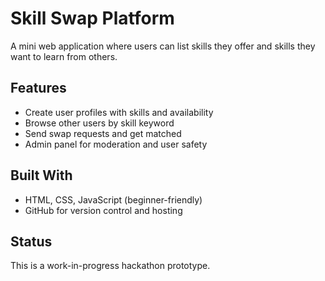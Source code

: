 # Skill Swap Platform

A mini web application where users can list skills they offer and skills they want to learn from others.

## Features
- Create user profiles with skills and availability
- Browse other users by skill keyword
- Send swap requests and get matched
- Admin panel for moderation and user safety

## Built With
- HTML, CSS, JavaScript (beginner-friendly)
- GitHub for version control and hosting

## Status
This is a work-in-progress hackathon prototype.
